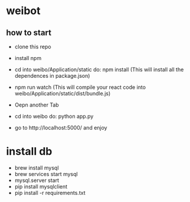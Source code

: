 # weibot

## how to start
- clone this repo

- install npm
- cd into weibo/Application/static   do: npm install  (This will install all the dependences in package.json)
- npm run watch  (This will compile your react code into weibo/Application/static/dist/bundle.js)
- Oepn another Tab
- cd into weibo   do: python app.py
- go to http://localhost:5000/ and enjoy


# install db
- brew install mysql
- brew services start mysql
- mysql.server start
- pip install mysqlclient
- pip install -r requirements.txt 
